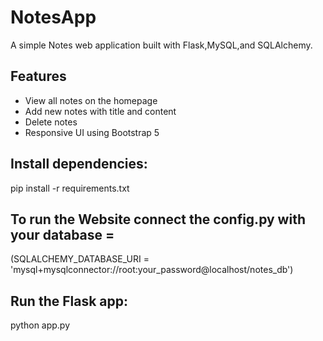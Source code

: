 # NotesApp
A simple Notes web application built with Flask,MySQL,and SQLAlchemy.

## Features

- View all notes on the homepage
- Add new notes with title and content
- Delete notes
- Responsive UI using Bootstrap 5

## Install dependencies:
pip install -r requirements.txt

## To run the Website connect the config.py with your database =
(SQLALCHEMY_DATABASE_URI = 'mysql+mysqlconnector://root:your_password@localhost/notes_db')

## Run the Flask app:
python app.py

